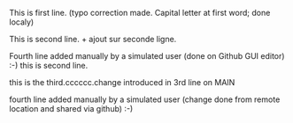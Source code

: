 This is first line. (typo correction made. Capital letter at first word; done localy)

This is second line. + ajout sur seconde ligne.


Fourth line added manually by a simulated user (done on Github GUI editor) :-)
this is second line.

this is the third.cccccc.change introduced in 3rd line on MAIN 

fourth line added manually by a simulated user (change done from remote location and shared via github) :-)
